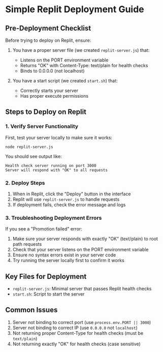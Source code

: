 # Simple Replit Deployment Guide

## Pre-Deployment Checklist
Before trying to deploy on Replit, ensure:

1. You have a proper server file (we created `replit-server.js`) that:
   - Listens on the PORT environment variable
   - Returns "OK" with Content-Type: text/plain for health checks
   - Binds to 0.0.0.0 (not localhost)

2. You have a start script (we created `start.sh`) that:
   - Correctly starts your server
   - Has proper execute permissions

## Steps to Deploy on Replit

### 1. Verify Server Functionality
First, test your server locally to make sure it works:
```
node replit-server.js
```
You should see output like:
```
Health check server running on port 3000
Server will respond with "OK" to all requests
```

### 2. Deploy Steps
1. When in Replit, click the "Deploy" button in the interface
2. Replit will use `replit-server.js` to handle requests
3. If deployment fails, check the error message and logs

### 3. Troubleshooting Deployment Errors
If you see a "Promotion failed" error:

1. Make sure your server responds with exactly "OK" (text/plain) to root path requests
2. Check that your server listens on the PORT environment variable
3. Ensure no syntax errors exist in your server code
4. Try running the server locally first to confirm it works

## Key Files for Deployment
- `replit-server.js`: Minimal server that passes Replit health checks
- `start.sh`: Script to start the server

## Common Issues
1. Server not binding to correct port (use `process.env.PORT || 3000`)
2. Server not binding to correct IP (use `0.0.0.0` not `localhost`)
3. Not returning proper Content-Type for health checks (must be `text/plain`)
4. Not returning exactly "OK" for health checks (case sensitive)